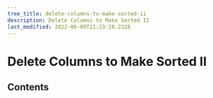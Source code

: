 ```yaml
---
tree_title: delete-columns-to-make-sorted-ii
description: Delete Columns to Make Sorted II
last_modified: 2022-06-09T21:23:28.2328
---
```


# Delete Columns to Make Sorted II

## Contents

